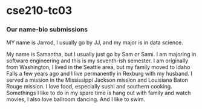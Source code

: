 # cse210-tc03

### Our name-bio submissions

MY name is Jarrod, I usually go by JJ, and my major is in data science.

My name is Samantha, but I usually just go by Sam or Sami. I am majoring in software engineering and this is my seventh-ish semester. I am originally from Washington, I lived in the Seattle area, but my family moved to Idaho Falls a few years ago and I live permanently in Rexburg with my husband. I served a mission in the Mississippi Jackson mission and Louisiana Baton Rouge mission. I love food, especially sushi and southern cooking. Somethings I like to do in my spare time is hang out with family and watch movies, I also love ballroom dancing. And I like to swim.